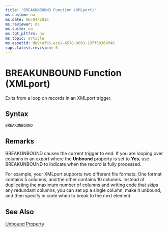 ```yaml
---
title: "BREAKUNBOUND Function (XMLport)"
ms.custom: na
ms.date: 06/04/2016
ms.reviewer: na
ms.suite: na
ms.tgt_pltfrm: na
ms.topic: article
ms.assetid: de9cafb6-ece1-4578-90b3-197f5036df46
caps.latest.revision: 6
---
```

# BREAKUNBOUND Function (XMLport)
Exits from a loop on records in an XMLport trigger.  
  
## Syntax  
  
```  
BREAKUNBOUND  
```  
  
## Remarks  
 BREAKUNBOUND causes the current trigger to end. If you are looping over columns in an export where the **Unbound** property is set to **Yes**, use BREAKUNBOUND to indicate when the record is fully processed.  
  
 For example, your XMLport supports two different file formats. One format contains 5 columns, and the other contains 10 columns. Instead of duplicating the maximum number of columns and writing code that skips any redundant columns, you can set up a single column, make it unbound, and then specify in code when to break to the next element.  
  
## See Also  
 [Unbound Property](Unbound-Property.md)